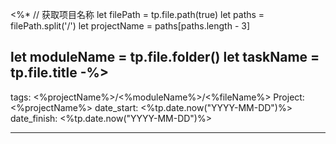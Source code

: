 <%*
// 获取项目名称
let filePath = tp.file.path(true)
let paths = filePath.split('/')
let projectName = paths[paths.length - 3]

let moduleName = tp.file.folder()
let taskName = tp.file.title
-%>
---
tags: <%projectName%>/<%moduleName%>/<%fileName%>
Project: <%projectName%>
date_start: <%tp.date.now("YYYY-MM-DD")%>
date_finish: <%tp.date.now("YYYY-MM-DD")%>

---



